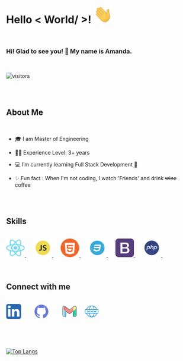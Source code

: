 
# Hello < World/ >! <img src = "https://raw.githubusercontent.com/ZygaDev/ZygaDev/main/hi.gif" width = 50px> <br>

 <br>

### Hi! Glad to see you! 🤩 My name is Amanda.

 <br>

<p align='center'>

![visitors](https://visitor-badge.glitch.me/badge?page_id=ZygaDev.ZygaDev)

</p> <br>


 <br>

## About Me

 <br>

-   🎓 I am Master of Engineering

-   👨‍🎓 Experience Level: 3+ years

-   💻 I’m currently learning Full Stack Development 🚀

-   ✨ Fun fact : When I'm not coding, I watch 'Friends' and drink ~~wine~~ coffee

 <br>


 <br>

## Skills

 <br>
<div align='left'>
<a href= https://github.com/ZygaDev?tab=repositories&q=&type=&language=reactjs&sort= > <img width='50px' src ='https://raw.githubusercontent.com/ZygaDev/ZygaDev/main/7423888_react_react%20native_icon.png'> </a>&nbsp;&nbsp;&nbsp;&nbsp;
<a href= https://github.com/ZygaDev?tab=repositories&q=&type=&language=javascript&sort= > <img width='50px' src ='https://raw.githubusercontent.com/ZygaDev/ZygaDev/main/652581_code_command_develop_javascript_language_icon.png'> </a>&nbsp;&nbsp;&nbsp;&nbsp;
<a href= https://github.com/ZygaDev?tab=repositories&q=&type=&language=html&sort= > <img width='50px' src ='https://raw.githubusercontent.com/ZygaDev/ZygaDev/main/3069649_circle_html5_programming_round%20icon_icon.png'> </a>&nbsp;&nbsp;&nbsp;&nbsp;
<a href= https://github.com/ZygaDev?tab=repositories&q=&type=&language=css&sort= > <img width='50px' src ='https://raw.githubusercontent.com/ZygaDev/ZygaDev/main/652584_code_css_develop_language_layout_icon.png'> </a>&nbsp;&nbsp;&nbsp;&nbsp;
<a href= https://github.com/ZygaDev?tab=repositories&q=&type=&language=bootstrap&sort= > <img width='50px' src ='https://raw.githubusercontent.com/ZygaDev/ZygaDev/b29eb23d88b4e14a33d3deafc937b5df8b3c22d7/bootstrap.svg'> </a>&nbsp;&nbsp;&nbsp;&nbsp;
<a href= https://github.com/ZygaDev?tab=repositories&q=&type=&language=php&sort= > <img width='50px' src ='https://raw.githubusercontent.com/ZygaDev/ZygaDev/main/652580_code_command_develop_language_php_icon.png'> </a>&nbsp;&nbsp;&nbsp;&nbsp;
</div>
 <br>


 <br>

## Connect with me

 <br>
<a href = 'https://www.linkedin.com/in/azygmanska/'> <img width = '40px' align= 'center' src="https://raw.githubusercontent.com/ZygaDev/ZygaDev/main/5296501_linkedin_network_linkedin%20logo_icon.png"/></a>&nbsp;&nbsp;&nbsp;&nbsp;&nbsp;&nbsp;&nbsp;&nbsp;
<a href = 'https://www.github.com/ZygaDev'> <img width = '40px' align= 'center' src="https://raw.githubusercontent.com/ZygaDev/ZygaDev/main/4202098_github_code_developer_logo_icon.png"/></a>&nbsp;&nbsp;&nbsp;&nbsp;&nbsp;&nbsp;&nbsp;&nbsp;
<a href = 'mailto:amandazygmanska@gmail.com'> <img width = '40px' align= 'center' src="https://raw.githubusercontent.com/ZygaDev/ZygaDev/main/7101527_gmail_email_mail_icon.png"/></a>&nbsp;&nbsp;&nbsp;&nbsp;
<a href = 'https://amandazygmanska.pl/'> <img width = '40px' align= 'center' src="https://raw.githubusercontent.com/ZygaDev/ZygaDev/main/2305615_address_globe_internet_network_site_icon.png"/></a>
<br> <br>


<br> <br>

[![Top Langs](https://github-readme-stats.vercel.app/api/top-langs/?username=zygadev&layout=compact&show_icons=true&theme=dracula&count_private=true)](https://github.com/anuraghazra/github-readme-stats)
